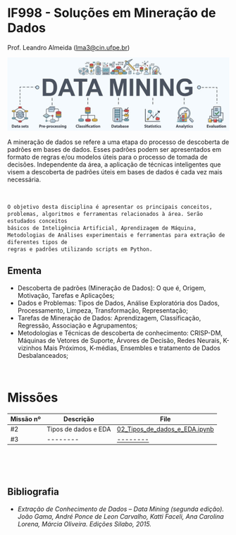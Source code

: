 # IF998 - Soluções em Mineração de Dados

Prof. Leandro Almeida (lma3@cin.ufpe.br)

![cover](./assets/datamining.jpg)

A mineração de dados se refere a uma etapa do processo de descoberta de
padrões em bases de dados. Esses padrões podem ser apresentados em
formato de regras e/ou modelos úteis para o processo de tomada de decisões.
Independente da área, a aplicação de técnicas inteligentes que visem a
descoberta de padrões úteis em bases de dados é cada vez mais necessária.

<br>

```
O objetivo desta disciplina é apresentar os principais conceitos, problemas, algoritmos e ferramentas relacionados à área. Serão estudados conceitos
básicos de Inteligência Artificial, Aprendizagem de Máquina, Metodologias de Análises experimentais e ferramentas para extração de diferentes tipos de
regras e padrões utilizando scripts em Python.
```

## Ementa

- Descoberta de padrões (Mineração de Dados): O que é, Origem, Motivação, Tarefas e Aplicações;
- Dados e Problemas: Tipos de Dados, Análise Exploratória dos Dados, Processamento, Limpeza, Transformação, Representação;
- Tarefas de Mineração de Dados: Aprendizagem, Classificação, Regressão, Associação e Agrupamentos;
- Metodologias e Técnicas de descoberta de conhecimento: CRISP-DM, Máquinas de Vetores de Suporte, Árvores de Decisão, Redes Neurais, K-vizinhos Mais Próximos, K-médias, Ensembles e tratamento de Dados Desbalanceados;

<br>

# Missões

| Missão nº | Descrição            | File                                                                                                                        |
| --------- | -------------------- | --------------------------------------------------------------------------------------------------------------------------- |
| #2        | Tipos de dados e EDA | [02_Tipos_de_dados_e_EDA.ipynb](https://github.com/Gustanascimento/if998-mineracao/blob/main/02_Tipos_de_dados_e_EDA.ipynb) |
| #3        | --------             | [--------](https://github.com/Gustanascimento/if998-mineracao/)                                                             |

<br>
<br>
<br>

## Bibliografia

- _Extração de Conhecimento de Dados – Data Mining (segunda edição). João Gama, André Ponce de Leon Carvalho, Katti Faceli, Ana Carolina Lorena, Márcia Oliveira. Edições Silabo, 2015._
